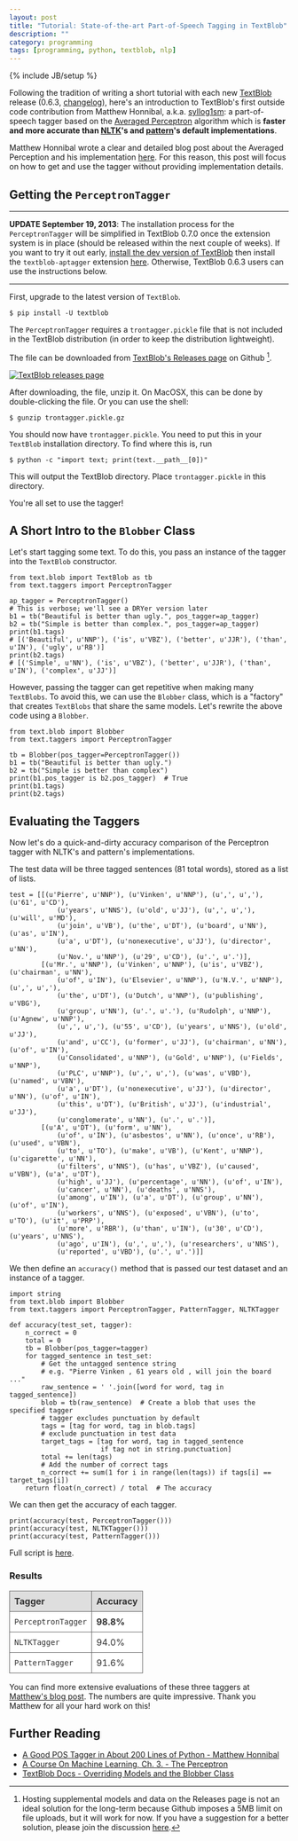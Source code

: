 ```yaml
---
layout: post
title: "Tutorial: State-of-the-art Part-of-Speech Tagging in TextBlob"
description: ""
category: programming
tags: [programming, python, textblob, nlp]
---
```

{% include JB/setup %}

<style media="screen">
    /* Tables*/
table {
  color:#333333;
  border-width: 1px;
  border-color: #666666;
  border-collapse: collapse;
}
table th {
  border-width: 1px;
  padding: 8px;
  border-style: solid;
  border-color: #666666;
  background-color: #dedede;
}
table td {
  border-width: 1px;
  padding: 8px;
  border-style: solid;
  border-color: #666666;
  background-color: #ffffff;
}
</style>

Following the tradition of writing a short tutorial with each new [TextBlob][] release (0.6.3, [changelog](https://textblob.readthedocs.org/en/latest/changelog.html)), here's an introduction to TextBlob's first outside code contribution from Matthew Honnibal, a.k.a. [syllog1sm](https://github.com/syllog1sm): a part-of-speech tagger based on the [Averaged Perceptron][Perceptron] algorithm which is **faster and more accurate than [NLTK](http://nltk.org/)'s and [pattern](http://www.clips.ua.ac.be/pages/pattern-en)'s default implementations**.

Matthew Honnibal wrote a clear and detailed blog post about the Averaged Perception and his implementation [here][PyAP]. For this reason, this post will focus on how to get and use the tagger without providing implementation details.

## Getting the `PerceptronTagger`

-----

**UPDATE September 19, 2013**: The installation process for the `PerceptronTagger` will be simplified in TextBlob 0.7.0 once the extension system is in place (should be released within the next couple of weeks). If you want to try it out early, [install the dev version of TextBlob](https://textblob.readthedocs.org/en/dev/install.html#get-the-bleeding-edge-version) then install the `textblob-aptagger` extension [here](https://github.com/sloria/textblob-aptagger). Otherwise, TextBlob 0.6.3 users can use the instructions below.

-----

First, upgrade to the latest version of `TextBlob`.

<pre><code class="bash">$ pip install -U textblob</code></pre>

The `PerceptronTagger` requires a `trontagger.pickle` file that is not included in the TextBlob distribution (in order to keep the distribution lightweight).

The file can be downloaded from [TextBlob's Releases page](https://github.com/sloria/TextBlob/releases) on Github [^1].

<a href="https://github.com/sloria/TextBlob/releases"><img src="https://dl.dropboxusercontent.com/u/1693233/blog/releases.png" alt="TextBlob releases page"></a>

After downloading, the file, unzip it. On MacOSX, this can be done by double-clicking the file. Or you can use the shell:

<pre><code class="bash">$ gunzip trontagger.pickle.gz</code></pre>

You should now have `trontagger.pickle`. You need to put this in your `TextBlob` installation directory. To find where this is, run

<pre><code class="bash">$ python -c "import text; print(text.__path__[0])"</code></pre>

This will output the TextBlob directory. Place `trontagger.pickle` in this directory.

You're all set to use the tagger!

## A Short Intro to the `Blobber` Class

Let's start tagging some text. To do this, you pass an instance of the tagger into the `TextBlob` constructor.

<pre><code class="python">from text.blob import TextBlob as tb
from text.taggers import PerceptronTagger

ap_tagger = PerceptronTagger()
# This is verbose; we'll see a DRYer version later
b1 = tb("Beautiful is better than ugly.", pos_tagger=ap_tagger)
b2 = tb("Simple is better than complex.", pos_tagger=ap_tagger)
print(b1.tags)
# [('Beautiful', u'NNP'), ('is', u'VBZ'), ('better', u'JJR'), ('than', u'IN'), ('ugly', u'RB')]
print(b2.tags)
# [('Simple', u'NN'), ('is', u'VBZ'), ('better', u'JJR'), ('than', u'IN'), ('complex', u'JJ')]
</code></pre>

However, passing the tagger can get repetitive when making many `TextBlobs`. To avoid this, we can use the ``Blobber`` class, which is a "factory" that creates `TextBlobs` that share the same models. Let's rewrite the above code using a `Blobber`.

<pre><code class="python">from text.blob import Blobber
from text.taggers import PerceptronTagger

tb = Blobber(pos_tagger=PerceptronTagger())
b1 = tb("Beautiful is better than ugly.")
b2 = tb("Simple is better than complex")
print(b1.pos_tagger is b2.pos_tagger)  # True
print(b1.tags)
print(b2.tags)
</code></pre>

## Evaluating the Taggers

Now let's do a quick-and-dirty accuracy comparison of the Perceptron tagger with NLTK's and pattern's implementations.

The test data will be three tagged sentences (81 total words), stored as a list of lists.

<pre><code class="python">test = [[(u'Pierre', u'NNP'), (u'Vinken', u'NNP'), (u',', u','), (u'61', u'CD'), 
            (u'years', u'NNS'), (u'old', u'JJ'), (u',', u','), (u'will', u'MD'), 
            (u'join', u'VB'), (u'the', u'DT'), (u'board', u'NN'), (u'as', u'IN'), 
            (u'a', u'DT'), (u'nonexecutive', u'JJ'), (u'director', u'NN'), 
            (u'Nov.', u'NNP'), (u'29', u'CD'), (u'.', u'.')], 
        [(u'Mr.', u'NNP'), (u'Vinken', u'NNP'), (u'is', u'VBZ'), (u'chairman', u'NN'), 
            (u'of', u'IN'), (u'Elsevier', u'NNP'), (u'N.V.', u'NNP'), (u',', u','), 
            (u'the', u'DT'), (u'Dutch', u'NNP'), (u'publishing', u'VBG'), 
            (u'group', u'NN'), (u'.', u'.'), (u'Rudolph', u'NNP'), (u'Agnew', u'NNP'), 
            (u',', u','), (u'55', u'CD'), (u'years', u'NNS'), (u'old', u'JJ'), 
            (u'and', u'CC'), (u'former', u'JJ'), (u'chairman', u'NN'), (u'of', u'IN'), 
            (u'Consolidated', u'NNP'), (u'Gold', u'NNP'), (u'Fields', u'NNP'), 
            (u'PLC', u'NNP'), (u',', u','), (u'was', u'VBD'), (u'named', u'VBN'), 
            (u'a', u'DT'), (u'nonexecutive', u'JJ'), (u'director', u'NN'), (u'of', u'IN'), 
            (u'this', u'DT'), (u'British', u'JJ'), (u'industrial', u'JJ'), 
            (u'conglomerate', u'NN'), (u'.', u'.')], 
        [(u'A', u'DT'), (u'form', u'NN'), 
            (u'of', u'IN'), (u'asbestos', u'NN'), (u'once', u'RB'), (u'used', u'VBN'), 
            (u'to', u'TO'), (u'make', u'VB'), (u'Kent', u'NNP'), (u'cigarette', u'NN'), 
            (u'filters', u'NNS'), (u'has', u'VBZ'), (u'caused', u'VBN'), (u'a', u'DT'), 
            (u'high', u'JJ'), (u'percentage', u'NN'), (u'of', u'IN'), 
            (u'cancer', u'NN'), (u'deaths', u'NNS'),
            (u'among', u'IN'), (u'a', u'DT'), (u'group', u'NN'), (u'of', u'IN'), 
            (u'workers', u'NNS'), (u'exposed', u'VBN'), (u'to', u'TO'), (u'it', u'PRP'), 
            (u'more', u'RBR'), (u'than', u'IN'), (u'30', u'CD'), (u'years', u'NNS'), 
            (u'ago', u'IN'), (u',', u','), (u'researchers', u'NNS'), 
            (u'reported', u'VBD'), (u'.', u'.')]]
</code></pre>

We then define an `accuracy()` method that is passed our test dataset and an instance of a tagger.

<pre><code class="python">import string
from text.blob import Blobber
from text.taggers import PerceptronTagger, PatternTagger, NLTKTagger

def accuracy(test_set, tagger):
    n_correct = 0
    total = 0
    tb = Blobber(pos_tagger=tagger)
    for tagged_sentence in test_set:
        # Get the untagged sentence string
        # e.g. "Pierre Vinken , 61 years old , will join the board ..."
        raw_sentence = ' '.join([word for word, tag in tagged_sentence])
        blob = tb(raw_sentence)  # Create a blob that uses the specified tagger
        # tagger excludes punctuation by default
        tags = [tag for word, tag in blob.tags]
        # exclude punctuation in test data
        target_tags = [tag for word, tag in tagged_sentence 
                       if tag not in string.punctuation]
        total += len(tags)
        # Add the number of correct tags
        n_correct += sum(1 for i in range(len(tags)) if tags[i] == target_tags[i])
    return float(n_correct) / total  # The accuracy
</code></pre>

We can then get the accuracy of each tagger.

<pre><code class="python">print(accuracy(test, PerceptronTagger()))
print(accuracy(test, NLTKTagger()))
print(accuracy(test, PatternTagger()))
</code></pre>

Full script is [here](https://gist.github.com/sloria/6576933).

### Results

| Tagger             | Accuracy   |
| :---------         | :--------- |
| `PerceptronTagger` | **98.8%**  |
| `NLTKTagger`       | 94.0%      |
| `PatternTagger`    | 91.6%      |

You can find more extensive evaluations of these three taggers at [Matthew's blog post][PyAP]. The numbers are quite impressive. Thank you Matthew for all your hard work on this!

## Further Reading

* [A Good POS Tagger in About 200 Lines of Python - Matthew Honnibal](http://honnibal.wordpress.com/2013/09/11/a-good-part-of-speechpos-tagger-in-about-200-lines-of-python/)
* [A Course On Machine Learning, Ch. 3. - The Perceptron][Perceptron]
* [TextBlob Docs - Overriding Models and the Blobber Class](https://textblob.readthedocs.org/en/latest/advanced_usage.html)

[^1]: Hosting supplemental models and data on the Releases page is not an ideal solution for the long-term because Github imposes a 5MB limit on file uploads, but it will work for now. If you have a suggestion for a better solution, please join the discussion [here](https://github.com/sloria/TextBlob/issues/20).

[TextBlob]: https://textblob.readthedocs.org/
[PyAP]: http://honnibal.wordpress.com/2013/09/11/a-good-part-of-speechpos-tagger-in-about-200-lines-of-python/
[Perceptron]: http://ciml.info/dl/v0_8/ciml-v0_8-ch03.pdf
